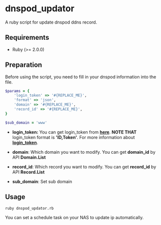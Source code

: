 # dnspod_updator

A ruby script for update dnspod ddns record.

## Requirements

- Ruby (>= 2.0.0)

## Preparation

Before using the script, you need to fill in your dnspod information into the file.

```ruby
$params = {
    'login_token' => '#{REPLACE_ME}',
    'format' => 'json',
    'domain' => '#{REPLACE_ME}',
    'record_id' => '#{REPLACE_ME}',
}

$sub_domain = 'www'
```

- **login_token:** You can get login_token from <a href="https://www.dnspod.cn/console/user/security">**here**</a>. **NOTE THAT** login_token format is **'ID,Token'**. For more information about <a href="https://support.dnspod.cn/Kb/showarticle/tsid/227/">**login_token**</a>.
  
- **domain**: Which domain you want to modify. You can get **domain_id** by API **Domain.List**
  
- **record_id**: Which record you want to modify. You can get **record_id** by API **Record.List**

- **sub_domain**: Set sub domain

## Usage

```bash
ruby dnspod_updator.rb
```

You can set a schedule task on your NAS to update ip automatically.